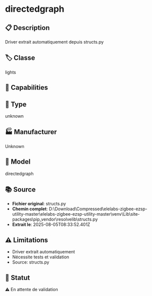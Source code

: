 # directedgraph

## 📋 Description
Driver extrait automatiquement depuis structs.py

## 🏷️ Classe
lights

## 🔧 Capabilities


## 📡 Type
unknown

## 🏭 Manufacturer
Unknown

## 📱 Model
directedgraph

## 📚 Source
- **Fichier original**: structs.py
- **Chemin complet**: D:\Download\Compressed\elelabs-zigbee-ezsp-utility-master\elelabs-zigbee-ezsp-utility-master\venv\Lib\site-packages\pip\_vendor\resolvelib\structs.py
- **Extrait le**: 2025-08-05T08:33:52.401Z

## ⚠️ Limitations
- Driver extrait automatiquement
- Nécessite tests et validation
- Source: structs.py

## 🚀 Statut
⚠️ En attente de validation
